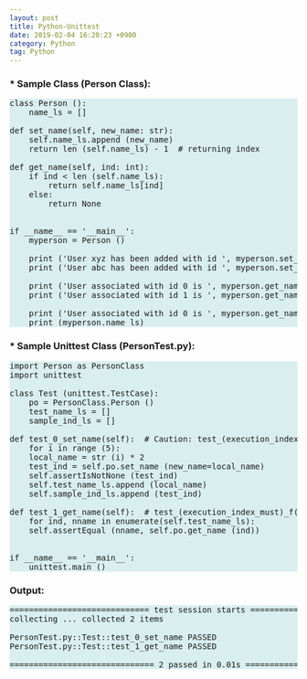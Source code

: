 ```yaml
---
layout: post
title: Python-Unittest
date: 2019-02-04 16:20:23 +0900
category: Python
tag: Python
---
```



### * Sample Class (Person Class):

<pre class="code" style="background-color: rgb(217,238,239,255);">
class Person ():
    name_ls = []

def set_name(self, new_name: str):
    self.name_ls.append (new_name)
    return len (self.name_ls) - 1  # returning index

def get_name(self, ind: int):
    if ind < len (self.name_ls):
        return self.name_ls[ind]
    else:
        return None


if __name__ == '__main__':
    myperson = Person ()

    print ('User xyz has been added with id ', myperson.set_name ('xyz'))
    print ('User abc has been added with id ', myperson.set_name ('abc'))
    
    print ('User associated with id 0 is ', myperson.get_name (0))
    print ('User associated with id 1 is ', myperson.get_name (1))
    
    print ('User associated with id 0 is ', myperson.get_name (17))
    print (myperson.name_ls)
</pre>


### * Sample Unittest Class (PersonTest.py):

<pre class="code" style="background-color: rgb(217,238,239,255);">
import Person as PersonClass
import unittest

class Test (unittest.TestCase):
    po = PersonClass.Person ()
    test_name_ls = []
    sample_ind_ls = []

def test_0_set_name(self):  # Caution: test_(execution_index_must)_fname()
    for i in range (5):
    local_name = str (i) * 2
    test_ind = self.po.set_name (new_name=local_name)
    self.assertIsNotNone (test_ind)
    self.test_name_ls.append (local_name)
    self.sample_ind_ls.append (test_ind)

def test_1_get_name(self):  # test_(execution_index_must)_f()
    for ind, nname in enumerate(self.test_name_ls):
    self.assertEqual (nname, self.po.get_name (ind))


if __name__ == '__main__':
    unittest.main ()
</pre>

### Output:


<pre class="code" style="background-color: rgb(217,238,239,255);">
============================= test session starts ==============================
collecting ... collected 2 items

PersonTest.py::Test::test_0_set_name PASSED                              [ 50%]
PersonTest.py::Test::test_1_get_name PASSED                              [100%]

============================== 2 passed in 0.01s ===============================
</pre>



